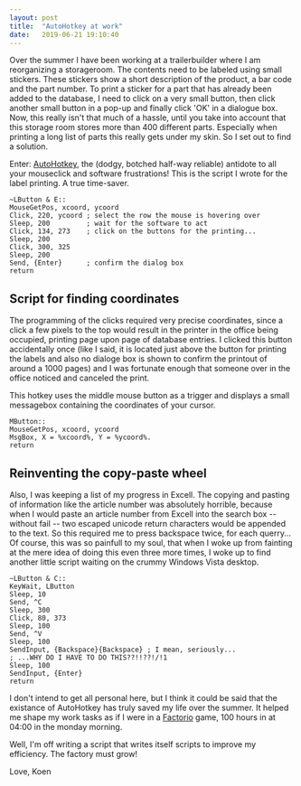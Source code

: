 ```yaml
---
layout: post
title:  "AutoHotkey at work"
date:   2019-06-21 19:10:40
---
```


Over the summer I have been working at a trailerbuilder where I am reorganizing a storageroom. The contents need to be labeled using small stickers. These stickers show a short description of the product, a bar code and the part number. 
To print a sticker for a part that has already been added to the database, I need to click on a very small button, then click another small button in a pop-up and finally click 'OK' in a dialogue box. Now, this really isn't that much of a hassle, until you take into account that this storage room stores more than 400 different parts. Especially when printing a long list of parts this really gets under my skin. So I set out to find a solution. 

Enter: [AutoHotkey](https://www.autohotkey.com/), the (dodgy, botched half-way reliable) antidote to all your mouseclick and software frustrations! This is the script I wrote for the label printing. A true time-saver.

```autohotkey
~LButton & E::
MouseGetPos, xcoord, ycoord
Click, 220, ycoord ; select the row the mouse is hovering over
Sleep, 200         ; wait for the software to act
Click, 134, 273    ; click on the buttons for the printing...
Sleep, 200
Click, 300, 325
Sleep, 200
Send, {Enter}      ; confirm the dialog box
return
```

## Script for finding coordinates
The programming of the clicks required very precise coordinates, since a click a few pixels to the top would result in the printer in the office being occupied, printing page upon page of database entries. I clicked this button accidentally once (like I said, it is located just above the button for printing the labels and also no dialoge box is shown to confirm the printout of around a 1000 pages) and I was fortunate enough that someone over in the office noticed and canceled the print.

This hotkey uses the middle mouse button as a trigger and displays a small messagebox containing the coordinates of your cursor.

```autohotkey
MButton::
MouseGetPos, xcoord, ycoord 
MsgBox, X = %xcoord%, Y = %ycoord%. 
return
```

## Reinventing the copy-paste wheel
Also, I was keeping a list of my progress in Excell. The copying and pasting of information like the article number was absolutely horrible, because when I would paste an article number from Excell into the search box -- without fail -- two escaped unicode return characters would be appended to the text. So this required me to press backspace twice, for each querry... Of course, this was so painfull to my soul, that when I woke up from fainting at the mere idea of doing this even three more times, I woke up to find another little script waiting on the crummy Windows Vista desktop. 

```autohotkey
~LButton & C::
KeyWait, LButton
Sleep, 10
Send, ^C
Sleep, 300
Click, 80, 373
Sleep, 100
Send, ^V
Sleep, 100
SendInput, {Backspace}{Backspace} ; I mean, seriously... 
; ...WHY DO I HAVE TO DO THIS??!!??!/!1
Sleep, 100
SendInput, {Enter}
return
```

I don't intend to get all personal here, but I think it could be said that the existance of AutoHotkey has truly saved my life over the summer. It helped me shape my work tasks as if I were in a [Factorio](https://factorio.com/) game, 100 hours in at 04:00 in the monday morning. 

Well, I'm off writing a script that writes itself scripts to improve my efficiency. The factory must grow!

Love, Koen
